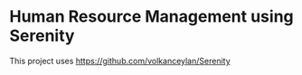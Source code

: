 # Human Resource Management using Serenity

This project uses
https://github.com/volkanceylan/Serenity
